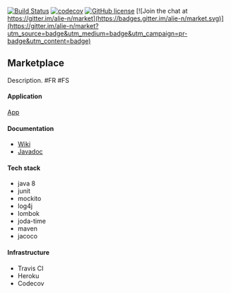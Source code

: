 [![Build Status](https://travis-ci.org/alie-n/market.svg?branch=master)](https://travis-ci.org/alie-n/market)
[![codecov](https://codecov.io/gh/alie-n/market/branch/master/graph/badge.svg)](https://codecov.io/gh/alie-n/market)
[![GitHub license](https://img.shields.io/github/license/mashape/apistatus.svg)](https://github.com/ali-n/market/blob/master/LICENCE)
[![Join the chat at https://gitter.im/alie-n/market](https://badges.gitter.im/alie-n/market.svg)](https://gitter.im/alie-n/market?utm_source=badge&utm_medium=badge&utm_campaign=pr-badge&utm_content=badge)

## Marketplace

Description. #FR #FS

#### Application
[App](https://xmarketplace.herokuapp.com/)

#### Documentation
- [Wiki](https://alie-n.github.io/market)
- [Javadoc](https://alie-n.github.io/market/apidocs/index.html)

#### Tech stack
- java 8
- junit
- mockito
- log4j
- lombok
- joda-time
- maven
- jacoco

#### Infrastructure
- Travis CI
- Heroku
- Codecov